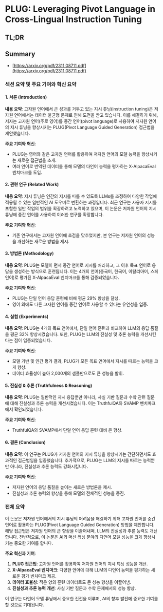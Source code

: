 # PLUG: Leveraging Pivot Language in Cross-Lingual Instruction Tuning
## TL;DR
## Summary
- [https://arxiv.org/pdf/2311.08711.pdf](https://arxiv.org/pdf/2311.08711.pdf)

### 섹션 요약 및 주요 기여와 혁신 요약

#### 1. 서론 (Introduction)

**내용 요약**: 
고자원 언어에서 큰 성과를 거두고 있는 지시 튜닝(instruction tuning)은 저자원 언어에서는 데이터 불균형 문제로 인해 도전을 받고 있습니다. 이를 해결하기 위해, 저자는 고자원 언어(주로 영어)를 중간 언어(pivot language)로 사용하여 저자원 언어의 지시 튜닝을 향상시키는 PLUG(Pivot Language Guided Generation) 접근법을 제안했습니다.

**주요 기여와 혁신**:
- PLUG는 영어와 같은 고자원 언어를 활용하여 저자원 언어의 모델 능력을 향상시키는 새로운 접근법을 소개.
- 여러 언어로 번역된 데이터를 통해 모델의 다언어 능력을 평가하는 X-AlpacaEval 벤치마크를 도입.

#### 2. 관련 연구 (Related Work)

**내용 요약**: 
지시 튜닝은 인간의 지시를 따를 수 있도록 LLMs를 조정하여 다양한 작업에 적용될 수 있는 일반적인 AI 도우미로 변환하는 과정입니다. 최근 연구는 사용자 지시를 포함한 일반 작업의 범위를 확장하려고 노력하고 있으며, 이 논문은 저자원 언어의 지시 튜닝에 중간 언어를 사용하여 이러한 연구를 확장합니다.

**주요 기여와 혁신**:
- 기존 연구에서는 고자원 언어에 초점을 맞추었지만, 본 연구는 저자원 언어의 성능을 개선하는 새로운 방법을 제시.

#### 3. 방법론 (Methodology)

**내용 요약**: 
PLUG는 모델이 먼저 중간 언어로 지시를 처리하고, 그 이후 목표 언어로 응답을 생성하는 방식으로 훈련됩니다. 이는 4개의 언어(중국어, 한국어, 이탈리아어, 스페인어)로 평가된 X-AlpacaEval 벤치마크를 통해 검증되었습니다.

**주요 기여와 혁신**:
- PLUG는 단일 언어 응답 훈련에 비해 평균 29% 향상을 달성.
- 영어 외에도 다른 고자원 언어를 중간 언어로 사용할 수 있다는 유연성을 입증.

#### 4. 실험 (Experiments)

**내용 요약**: 
PLUG는 4개의 목표 언어에서, 단일 언어 훈련과 비교하여 LLM의 응답 품질을 평균 32% 향상시켰습니다. 또한, PLUG는 LLM의 진실성 및 추론 능력을 개선시킨다는 점이 입증되었습니다.

**주요 기여와 혁신**:
- 모델 기반 및 인간 평가 결과, PLUG가 모든 목표 언어에서 지시를 따르는 능력을 크게 향상.
- 데이터 효율성이 높아 2,000개의 샘플만으로도 큰 성능을 발휘.

#### 5. 진실성 & 추론 (Truthfulness & Reasoning)

**내용 요약**: 
PLUG는 일반적인 지시 응답뿐만 아니라, 사실 기반 질문과 수학 관련 질문에 대해 진실성과 추론 능력을 개선시켰습니다. 이는 TruthfulQA와 SVAMP 벤치마크에서 확인되었습니다.

**주요 기여와 혁신**:
- TruthfulQA와 SVAMP에서 단일 언어 응답 훈련 대비 큰 향상.

#### 6. 결론 (Conclusion)

**내용 요약**: 
이 연구는 PLUG가 저자원 언어의 지시 튜닝을 향상시키는 간단하면서도 효과적인 접근법임을 입증했습니다. 추가적으로, PLUG는 LLM의 지시를 따르는 능력뿐만 아니라, 진실성과 추론 능력도 강화시킵니다.

**주요 기여와 혁신**:
- 저자원 언어의 응답 품질을 높이는 새로운 방법론을 제시.
- 진실성과 추론 능력의 향상을 통해 모델의 전체적인 성능을 증진.

### 전체 요약

이 논문은 저자원 언어에서의 지시 튜닝의 어려움을 해결하기 위해 고자원 언어를 중간 언어로 활용하는 PLUG(Pivot Language Guided Generation) 방법을 제안합니다. 해당 접근법은 저자원 언어의 큰 향상을 이끌어내며, LLM의 진실성과 추론 능력도 개선합니다. 전반적으로, 이 논문은 AI와 머신 러닝 분야의 다언어 모델 성능을 크게 향상시키는 중요한 기여를 합니다.

**주요 혁신과 기여**:
1. **PLUG 접근법**: 고자원 언어를 활용하여 저자원 언어의 지시 튜닝 성능을 개선.
2. **X-AlpacaEval 벤치마크**: 다양한 언어에 대해 LLM의 다언어 능력을 평가하는 새로운 평가 벤치마크 제공.
3. **데이터 효율성**: 적은 양의 훈련 데이터로도 큰 성능 향상을 이끌어냄.
4. **진실성과 추론 능력 개선**: 사실 기반 질문과 수학 문제에서의 성능 향상.

이 연구는 다언어 모델 튜닝에서 중요한 진전을 이루며, AI의 향후 발전에 중요한 기여를 할 것으로 기대됩니다.